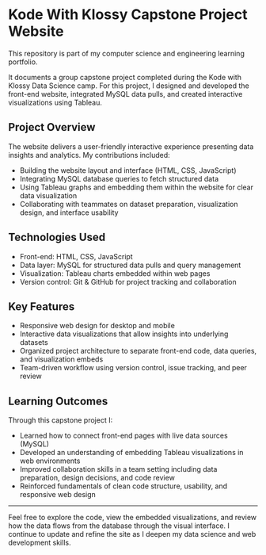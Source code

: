 # Kode With Klossy Capstone Project Website

This repository is part of my computer science and engineering learning portfolio.

It documents a group capstone project completed during the Kode with Klossy Data Science camp. For this project, I designed and developed the front-end website, integrated MySQL data pulls, and created interactive visualizations using Tableau.

## Project Overview  
The website delivers a user-friendly interactive experience presenting data insights and analytics. My contributions included:  
- Building the website layout and interface (HTML, CSS, JavaScript)  
- Integrating MySQL database queries to fetch structured data  
- Using Tableau graphs and embedding them within the website for clear data visualization  
- Collaborating with teammates on dataset preparation, visualization design, and interface usability  

## Technologies Used  
- Front-end: HTML, CSS, JavaScript  
- Data layer: MySQL for structured data pulls and query management  
- Visualization: Tableau charts embedded within web pages  
- Version control: Git & GitHub for project tracking and collaboration  

## Key Features  
- Responsive web design for desktop and mobile  
- Interactive data visualizations that allow insights into underlying datasets  
- Organized project architecture to separate front-end code, data queries, and visualization embeds  
- Team-driven workflow using version control, issue tracking, and peer review  

## Learning Outcomes  
Through this capstone project I:  
- Learned how to connect front-end pages with live data sources (MySQL)  
- Developed an understanding of embedding Tableau visualizations in web environments  
- Improved collaboration skills in a team setting including data preparation, design decisions, and code review  
- Reinforced fundamentals of clean code structure, usability, and responsive web design  

---

Feel free to explore the code, view the embedded visualizations, and review how the data flows from the database through the visual interface. I continue to update and refine the site as I deepen my data science and web development skills.
